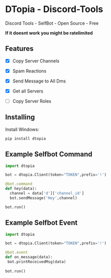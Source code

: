 # DTopia - Discord-Tools
Discord Tools - SelfBot - Open Source - Free

**If it doesnt work you might be ratelimited**

## Features
- [x] Copy Server Channels
- [x] Spam Reactions
- [x] Send Message to All Dms
- [x] Get all Servers
- [ ] Copy Server Roles


## Installing
Install Windows:
```python
pip install dtopia
```

## Example Selfbot Command
```python
import dtopia

bot = dtopia.Client(token="TOKEN",prefix='!')

@bot.command
def hey(data):
  channel = data['d']['channel_id']
  bot.sendMessage('Hey',channel)

bot.run()

```
## Example Selfbot Event
```python
import dtopia

bot = dtopia.Client(token="TOKEN",prefix='!')

@bot.event
def on_message(data):
 bot.printReceivedMsg(data)
 
bot.run()
```

